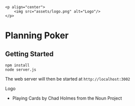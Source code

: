 ```
<p align="center">
    <img src="assets/logo.png" alt="Logo"/>
</p>
```

Planning Poker
===

Getting Started
---

```
npm install
node server.js
```

The web server will then be started at `http://localhost:3002`

Logo
* Playing Cards by Chad Holmes from the Noun Project